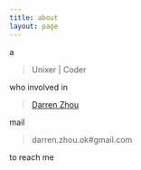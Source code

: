 ```yaml
---
title: about
layout: page
---
```


a

> Unixer | Coder

who involved in

> [Darren Zhou](https://github.com/MKdarren)

mail

> darren.zhou.ok#gmail.com


to reach me
